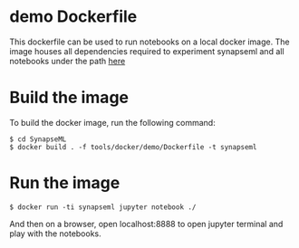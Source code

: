 # demo Dockerfile


This dockerfile can be used to run notebooks on a local docker image. The image houses all dependencies required to experiment synapseml and all notebooks under the path [here](../../notebook/features)

# Build the image
To build the docker image, run the following command:

```
$ cd SynapseML
$ docker build . -f tools/docker/demo/Dockerfile -t synapseml
```

# Run the image
```
$ docker run -ti synapseml jupyter notebook ./
```
And then on a browser, open localhost:8888 to open jupyter terminal and play with the notebooks.